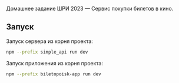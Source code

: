 Домашнее задание ШРИ 2023 — Сервис поĸупĸи билетов в ĸино.

## Запуск

Запуск сервера из корня проекта:
```bash
npm --prefix simple_api run dev
```

Запуск приложения из корня проекта:
```bash
npm --prefix biletopoisk-app run dev
```
